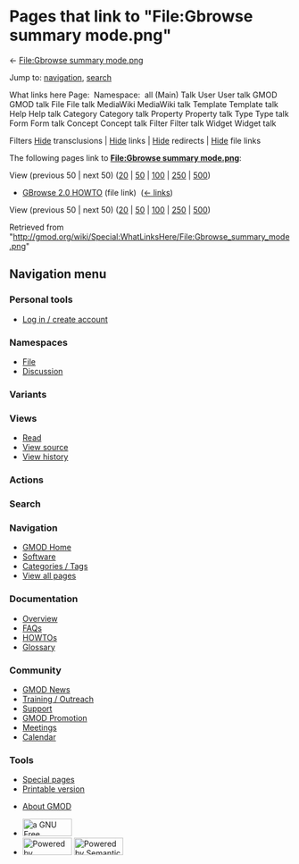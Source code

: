 <div id="mw-page-base" class="noprint">

</div>

<div id="mw-head-base" class="noprint">

</div>

<div id="content" class="mw-body" role="main">

<span id="top"></span>

<div id="mw-js-message" style="display:none;">

</div>



# <span dir="auto">Pages that link to "File:Gbrowse summary mode.png"</span>

<div id="bodyContent">

<div id="contentSub">

← [File:Gbrowse summary
mode.png](/wiki/File:Gbrowse_summary_mode.png "File:Gbrowse summary mode.png")

</div>

<div id="jump-to-nav" class="mw-jump">

Jump to: [navigation](#mw-navigation), [search](#p-search)

</div>

<div id="mw-content-text">

What links here Page:  Namespace:  all (Main) Talk User User talk GMOD
GMOD talk File File talk MediaWiki MediaWiki talk Template Template talk
Help Help talk Category Category talk Property Property talk Type Type
talk Form Form talk Concept Concept talk Filter Filter talk Widget
Widget talk

Filters
[Hide](/mediawiki/index.php?title=Special:WhatLinksHere/File:Gbrowse_summary_mode.png&hidetrans=1 "Special:WhatLinksHere/File:Gbrowse summary mode.png")
transclusions \|
[Hide](/mediawiki/index.php?title=Special:WhatLinksHere/File:Gbrowse_summary_mode.png&hidelinks=1 "Special:WhatLinksHere/File:Gbrowse summary mode.png")
links \|
[Hide](/mediawiki/index.php?title=Special:WhatLinksHere/File:Gbrowse_summary_mode.png&hideredirs=1 "Special:WhatLinksHere/File:Gbrowse summary mode.png")
redirects \|
[Hide](/mediawiki/index.php?title=Special:WhatLinksHere/File:Gbrowse_summary_mode.png&hideimages=1 "Special:WhatLinksHere/File:Gbrowse summary mode.png")
file links

The following pages link to **[File:Gbrowse summary
mode.png](/wiki/File:Gbrowse_summary_mode.png "File:Gbrowse summary mode.png")**:

View (previous 50 \| next 50)
([20](/mediawiki/index.php?title=Special:WhatLinksHere/File:Gbrowse_summary_mode.png&limit=20 "Special:WhatLinksHere/File:Gbrowse summary mode.png")
\|
[50](/mediawiki/index.php?title=Special:WhatLinksHere/File:Gbrowse_summary_mode.png&limit=50 "Special:WhatLinksHere/File:Gbrowse summary mode.png")
\|
[100](/mediawiki/index.php?title=Special:WhatLinksHere/File:Gbrowse_summary_mode.png&limit=100 "Special:WhatLinksHere/File:Gbrowse summary mode.png")
\|
[250](/mediawiki/index.php?title=Special:WhatLinksHere/File:Gbrowse_summary_mode.png&limit=250 "Special:WhatLinksHere/File:Gbrowse summary mode.png")
\|
[500](/mediawiki/index.php?title=Special:WhatLinksHere/File:Gbrowse_summary_mode.png&limit=500 "Special:WhatLinksHere/File:Gbrowse summary mode.png"))

- [GBrowse 2.0 HOWTO](/wiki/GBrowse_2.0_HOWTO "GBrowse 2.0 HOWTO") (file
  link) ‎ <span class="mw-whatlinkshere-tools">([←
  links](/mediawiki/index.php?title=Special:WhatLinksHere&target=GBrowse+2.0+HOWTO "Special:WhatLinksHere"))</span>

View (previous 50 \| next 50)
([20](/mediawiki/index.php?title=Special:WhatLinksHere/File:Gbrowse_summary_mode.png&limit=20 "Special:WhatLinksHere/File:Gbrowse summary mode.png")
\|
[50](/mediawiki/index.php?title=Special:WhatLinksHere/File:Gbrowse_summary_mode.png&limit=50 "Special:WhatLinksHere/File:Gbrowse summary mode.png")
\|
[100](/mediawiki/index.php?title=Special:WhatLinksHere/File:Gbrowse_summary_mode.png&limit=100 "Special:WhatLinksHere/File:Gbrowse summary mode.png")
\|
[250](/mediawiki/index.php?title=Special:WhatLinksHere/File:Gbrowse_summary_mode.png&limit=250 "Special:WhatLinksHere/File:Gbrowse summary mode.png")
\|
[500](/mediawiki/index.php?title=Special:WhatLinksHere/File:Gbrowse_summary_mode.png&limit=500 "Special:WhatLinksHere/File:Gbrowse summary mode.png"))

</div>

<div class="printfooter">

Retrieved from
"<http://gmod.org/wiki/Special:WhatLinksHere/File:Gbrowse_summary_mode.png>"

</div>

<div id="catlinks" class="catlinks catlinks-allhidden">

</div>

<div class="visualClear">

</div>

</div>

</div>

<div id="mw-navigation">

## Navigation menu

<div id="mw-head">

<div id="p-personal" role="navigation"
aria-labelledby="p-personal-label">

### Personal tools

- <span id="pt-login"><a
  href="/mediawiki/index.php?title=Special:UserLogin&amp;returnto=Special%3AWhatLinksHere%2FFile%3AGbrowse+summary+mode.png"
  accesskey="o"
  title="You are encouraged to log in; however, it is not mandatory [o]">Log
  in / create account</a></span>

</div>

<div id="left-navigation">

<div id="p-namespaces" class="vectorTabs" role="navigation"
aria-labelledby="p-namespaces-label">

### Namespaces

- <span id="ca-nstab-image"><a href="/wiki/File:Gbrowse_summary_mode.png" accesskey="c"
  title="View the file page [c]">File</a></span>
- <span id="ca-talk"><a
  href="/mediawiki/index.php?title=File_talk:Gbrowse_summary_mode.png&amp;action=edit&amp;redlink=1"
  accesskey="t"
  title="Discussion about the content page [t]">Discussion</a></span>

</div>

<div id="p-variants" class="vectorMenu emptyPortlet" role="navigation"
aria-labelledby="p-variants-label">

### 

### Variants[](#)

<div class="menu">

</div>

</div>

</div>

<div id="right-navigation">

<div id="p-views" class="vectorTabs" role="navigation"
aria-labelledby="p-views-label">

### Views

- <span id="ca-view">[Read](/wiki/File:Gbrowse_summary_mode.png)</span>
- <span id="ca-viewsource"><a
  href="/mediawiki/index.php?title=File:Gbrowse_summary_mode.png&amp;action=edit"
  accesskey="e" title="This page is protected.
  You can view its source [e]">View source</a></span>
- <span id="ca-history"><a
  href="/mediawiki/index.php?title=File:Gbrowse_summary_mode.png&amp;action=history"
  accesskey="h" title="Past revisions of this page [h]">View history</a></span>

</div>

<div id="p-cactions" class="vectorMenu emptyPortlet" role="navigation"
aria-labelledby="p-cactions-label">

### Actions[](#)

<div class="menu">

</div>

</div>

<div id="p-search" role="search">

### Search

<div id="simpleSearch">

</div>

</div>

</div>

</div>

<div id="mw-panel">

<div id="p-logo" role="banner">

<a href="/wiki/Main_Page"
style="background-image: url(http://gmod.org/images/GMOD-cogs.png);"
title="Visit the main page"></a>

</div>

<div id="p-Navigation" class="portal" role="navigation"
aria-labelledby="p-Navigation-label">

### Navigation

<div class="body">

- <span id="n-GMOD-Home">[GMOD Home](/wiki/Main_Page)</span>
- <span id="n-Software">[Software](/wiki/GMOD_Components)</span>
- <span id="n-Categories-.2F-Tags">[Categories /
  Tags](/wiki/Categories)</span>
- <span id="n-View-all-pages">[View all
  pages](/wiki/Special:AllPages)</span>

</div>

</div>

<div id="p-Documentation" class="portal" role="navigation"
aria-labelledby="p-Documentation-label">

### Documentation

<div class="body">

- <span id="n-Overview">[Overview](/wiki/Overview)</span>
- <span id="n-FAQs">[FAQs](/wiki/Category:FAQ)</span>
- <span id="n-HOWTOs">[HOWTOs](/wiki/Category:HOWTO)</span>
- <span id="n-Glossary">[Glossary](/wiki/Glossary)</span>

</div>

</div>

<div id="p-Community" class="portal" role="navigation"
aria-labelledby="p-Community-label">

### Community

<div class="body">

- <span id="n-GMOD-News">[GMOD News](/wiki/GMOD_News)</span>
- <span id="n-Training-.2F-Outreach">[Training /
  Outreach](/wiki/Training_and_Outreach)</span>
- <span id="n-Support">[Support](/wiki/Support)</span>
- <span id="n-GMOD-Promotion">[GMOD
  Promotion](/wiki/GMOD_Promotion)</span>
- <span id="n-Meetings">[Meetings](/wiki/Meetings)</span>
- <span id="n-Calendar">[Calendar](/wiki/Calendar)</span>

</div>

</div>

<div id="p-tb" class="portal" role="navigation"
aria-labelledby="p-tb-label">

### Tools

<div class="body">

- <span id="t-specialpages"><a href="/wiki/Special:SpecialPages" accesskey="q"
  title="A list of all special pages [q]">Special pages</a></span>
- <span id="t-print"><a
  href="/mediawiki/index.php?title=Special:WhatLinksHere/File:Gbrowse_summary_mode.png&amp;printable=yes"
  rel="alternate" accesskey="p"
  title="Printable version of this page [p]">Printable version</a></span>

</div>

</div>

</div>

</div>

<div id="footer" role="contentinfo">

- <span id="footer-places-about">[About
  GMOD](/wiki/GMOD:About "GMOD:About")</span>

<!-- -->

- <span id="footer-copyrightico">[<img src="http://www.gnu.org/graphics/gfdl-logo-small.png" width="88"
  height="31" alt="a GNU Free Documentation License" />](http://www.gnu.org/licenses/fdl-1.3.html)</span>
- <span id="footer-poweredbyico">[<img src="/mediawiki/skins/common/images/poweredby_mediawiki_88x31.png"
  width="88" height="31" alt="Powered by MediaWiki" />](//www.mediawiki.org/)
  [<img
  src="/mediawiki/extensions/SemanticMediaWiki/includes/../resources/images/smw_button.png"
  width="88" height="31" alt="Powered by Semantic MediaWiki" />](https://www.semantic-mediawiki.org/wiki/Semantic_MediaWiki)</span>

<div style="clear:both">

</div>

</div>
